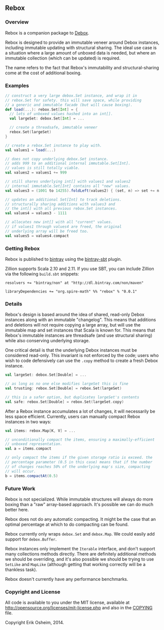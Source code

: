 ## Rebox

### Overview

Rebox is a companion package to [Debox]().

Rebox is designed to provide an immutable veneer around Debox
instances, including immutable updating with structural sharing.  The
ideal use case is a situation where a large amount of unboxed data is
needed, but where an immutable collection (which can be updated) is
required.

The name refers to the fact that Rebox's immutability and
structural-sharing come at the cost of additional boxing.

### Examples

```scala
// construct a very large debox.Set instance, and wrap it in
// rebox.Set for safety. this will save space, while providing
// a generic and immutable facade (but will cause boxing).
def load(...): rebox.Set[Int] = {
  // lots of unboxed values hashed into an int[].
  val largeSet: debox.Set[Int] = ...

  // create a threadsafe, immutable veneer
  rebox.Set(largeSet)
}

// create a rebox.Set instance to play with.
val values1 = load(...)

// does not copy underlying debox.Set instance.
// adds 999 to an additional internal immutable.Set[Int].
// values is still totally viable.
val values2 = values1 += 999

// still shares underlying int[] with values1 and values2
// internal immutable.Set[Int] contains all "new" values.
val values3 = (1001 to 14255).foldLeft(values2) { (set, n) => set += n }

// updates an additional Set[Int] to track deletions.
// structurally sharing additions with values3 and
// the int[] with all previous rebox.Set instances.
val values4 = values3 - 1111

// allocates new int[] with all "current" values.
// if values1 through values4 are freed, the original
// underlying array will be freed too.
val values5 = values4.compact
```

### Getting Rebox

Rebox is published to [bintray](https://bintray.com/) using the
[bintray-sbt](https://github.com/softprops/bintray-sbt) plugin.

Zillion supports Scala 2.10 and 2.11. If you use SBT, you can
include Zillion via the following `build.sbt` snippets:

```
resolvers += "bintray/non" at "http://dl.bintray.com/non/maven"

libraryDependencies += "org.spire-math" %% "rebox" % "0.0.1"
```

### Details

Rebox's design is based around the idea of shared, read-only Debox
instances along with an immutable "changelog". This means that
additions and deletions will not require copying a large array, but
will use the immutable map and set instances that Scala is known for.
This means that Rebox's immutable instances are threadsafe (and use
structural sharing) while also conserving underlying storage.

One critical detail is that the underlying Debox instances must be
considered read-only. This invariant is not enforced by the code;
users who wish to code defensively can use the `.copy` method to
create a fresh Debox instance.

```scala
val largeSet: debox.Set[Double] = ...

// as long as no one else modifies largeSet this is fine
val trusting: rebox.Set[Double] = rebox.Set(largeSet)

// this is a safer option, but duplicates largeSet's contents
val safe: rebox.Set[Double] = rebox.Set(largeSet.copy)
```

After a Rebox instance accumulates a lot of changes, it will
necessarily be less space efficient. Currently, users can manually
compact Rebox instances in two ways:

```scala
val items: rebox.Map[K, V] = ...

// unconditionally compact the items, ensuring a maximally-efficient
// unboxed representation.
val a = items.compact

// only compact the items if the given storage ratio is exceed. the
// percentage parameter (0.5 in this case) means that if the number
// of changes reaches 50% of the underlying map's size, compacting
// will occur.
b = items.compactAt(0.5)
```

### Future Work

Rebox is not specialized. While immutable structures will always do
more boxing than a "raw" array-based approach. It's possible we can do
much better here.

Rebox does not do any automatic compacting. It might be the case that
an optimal percentage at which to do compacting can be found.

Rebox currently only wraps `debox.Set` and `debox.Map`. We could
easily add support for `debox.Buffer`.

Rebox instances only implement the `Iterable` interface, and don't
support many collections methods directly. There are definitely
additional methods we should be overriding, and it's also possible we
should be trying to use `SetLike` and `MapLike` (although getting that
working correctly will be a thankless task).

Rebox doesn't currently have any performance benchmarks.

### Copyright and License

All code is available to you under the MIT license, available at
http://opensource.org/licenses/mit-license.php and also in the
[COPYING](COPYING) file.

Copyright Erik Osheim, 2014.
